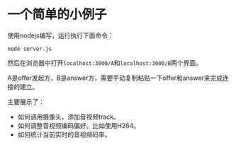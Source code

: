 # 一个简单的小例子

使用nodejs编写，运行执行下面命令：

```shell
node server.js
```

然后在浏览器中打开`localhost:3000/A`和`localhost:3000/B`两个界面。

A是offer发起方，B是answer方，需要手动复制粘贴一下offer和answer来完成连接的建立。

主要展示了：

- 如何调用摄像头，添加音视频track。
- 如何调整音视频编码偏好。比如使用H264。
- 如何统计当前实时的音视频码率。
